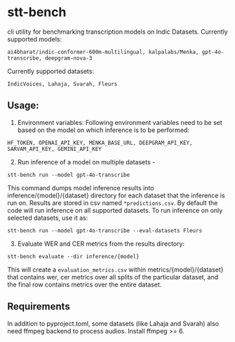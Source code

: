 # stt-bench
cli utility for benchmarking transcription models on Indic Datasets.
Currently supported models:
```
ai4bharat/indic-conformer-600m-multilingual, kalpalabs/Menka, gpt-4o-transcribe, deepgram-nova-3
```

Currently supported datasets:
```
IndicVoices, Lahaja, Svarah, Fleurs
```

## Usage:
1. Environment variables:
Following environment variables need to be set based on the model on which inference is to be performed:
```
HF_TOKEN, OPENAI_API_KEY, MENKA_BASE_URL, DEEPGRAM_API_KEY, SARVAM_API_KEY, GEMINI_API_KEY
```

2. Run inference of a model on multiple datasets - 
```
stt-bench run --model gpt-4o-transcribe
```
This command dumps model inference results into inference/{model}/{dataset} directory for each dataset that the inference is run on. Results are stored in csv named `*predictions.csv`. By default the code will run inference on all supported datasets. To run inference on only selected datasets, use it as:
```
stt-bench run --model gpt-4o-transcribe --eval-datasets Fleurs
```

3. Evaluate WER and CER metrics from the results directory:
```
stt-bench evaluate --dir inference/{model}
```
This will create a `evaluation_metrics.csv` within metrics/{model}/{dataset} that contains wer, cer metrics over all splits of the particular dataset, and the final row contains metrics over the entire dataset.

## Requirements
In addition to pyproject.toml, some datasets (like Lahaja and Svarah) also need ffmpeg backend to process audios. Install ffmpeg >= 6.
